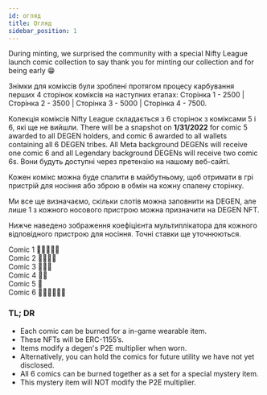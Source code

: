 ```yaml
---
id: огляд
title: Огляд
sidebar_position: 1
---
```


During minting, we surprised the community with a special Nifty League launch comic collection to say thank you for minting our collection and for being early 😁

Знімки для коміксів були зроблені протягом процесу карбування перших 4 сторінок коміксів на наступних етапах: Сторінка 1 - 2500 | Сторінка 2 - 3500 | Сторінка 3 - 5000 | Сторінка 4 - 7500.

Колекція коміксів Nifty League складається з 6 сторінок з коміксами 5 і 6, які ще не вийшли. There will be a snapshot on **1/31/2022** for comic 5 awarded to all DEGEN holders, and comic 6 awarded to all wallets containing all 6 DEGEN tribes. All Meta background DEGENs will receive one comic 6 and all Legendary background DEGENs will receive two comic 6s. Вони будуть доступні через претензію на нашому веб-сайті.

Кожен комікс можна буде спалити в майбутньому, щоб отримати в грі пристрій для носіння або зброю в обмін на кожну спалену сторінку.

Ми все ще визначаємо, скільки слотів можна заповнити на DEGEN, але лише 1 з кожного носового пристрою можна призначити на DEGEN NFT.

Нижче наведено зображення коефіцієнта мультиплікатора для кожного відповідного пристрою для носіння. Точні ставки ще уточнюються.

Comic 1 💪💪💪💪💪  
Comic 2 💪💪💪💪  
Comic 3 💪💪💪  
Comic 4 💪💪  
Comic 5 💪  
Comic 6 💪💪💪💪💪💪

### TL; DR

- Each comic can be burned for a in-game wearable item.
- These NFTs will be ERC-1155’s.
- Items modify a degen's P2E multiplier when worn.
- Alternatively, you can hold the comics for future utility we have not yet disclosed.
- All 6 comics can be burned together as a set for a special mystery item.
- This mystery item will NOT modify the P2E multiplier.
